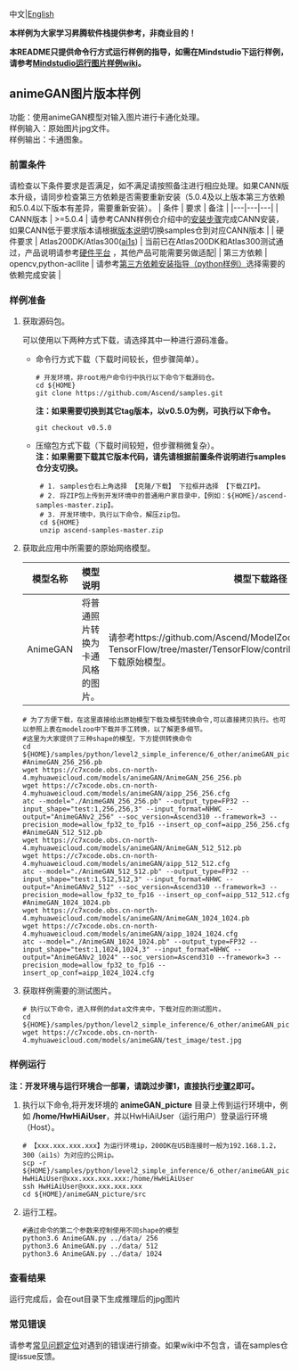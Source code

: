中文|[English](README.md)

**本样例为大家学习昇腾软件栈提供参考，非商业目的！**

**本README只提供命令行方式运行样例的指导，如需在Mindstudio下运行样例，请参考[Mindstudio运行图片样例wiki](https://github.com/Ascend/samples/wikis/Mindstudio%E8%BF%90%E8%A1%8C%E5%9B%BE%E7%89%87%E6%A0%B7%E4%BE%8B?sort_id=3164874)。**

## animeGAN图片版本样例
功能：使用animeGAN模型对输入图片进行卡通化处理。    
样例输入：原始图片jpg文件。     
样例输出：卡通图象。   

### 前置条件
请检查以下条件要求是否满足，如不满足请按照备注进行相应处理。如果CANN版本升级，请同步检查第三方依赖是否需要重新安装（5.0.4及以上版本第三方依赖和5.0.4以下版本有差异，需要重新安装）。
| 条件 | 要求 | 备注 |
|---|---|---|
| CANN版本 | >=5.0.4 | 请参考CANN样例仓介绍中的[安装步骤](https://github.com/Ascend/samples#%E5%AE%89%E8%A3%85)完成CANN安装，如果CANN低于要求版本请根据[版本说明](https://github.com/Ascend/samples/blob/master/README_CN.md#%E7%89%88%E6%9C%AC%E8%AF%B4%E6%98%8E)切换samples仓到对应CANN版本 |
| 硬件要求 | Atlas200DK/Atlas300([ai1s](https://support.huaweicloud.com/productdesc-ecs/ecs_01_0047.html#ecs_01_0047__section78423209366))  | 当前已在Atlas200DK和Atlas300测试通过，产品说明请参考[硬件平台](https://ascend.huawei.com/zh/#/hardware/product) ，其他产品可能需要另做适配|
| 第三方依赖 | opencv,python-acllite | 请参考[第三方依赖安装指导（python样例）](../../../environment)选择需要的依赖完成安装 |

### 样例准备

1. 获取源码包。

   可以使用以下两种方式下载，请选择其中一种进行源码准备。   
    - 命令行方式下载（下载时间较长，但步骤简单）。
       ```    
       # 开发环境，非root用户命令行中执行以下命令下载源码仓。    
       cd ${HOME}     
       git clone https://github.com/Ascend/samples.git
       ```
       **注：如果需要切换到其它tag版本，以v0.5.0为例，可执行以下命令。**
       ```
       git checkout v0.5.0
       ```   
    - 压缩包方式下载（下载时间较短，但步骤稍微复杂）。   
       **注：如果需要下载其它版本代码，请先请根据前置条件说明进行samples仓分支切换。**   
       ``` 
        # 1. samples仓右上角选择 【克隆/下载】 下拉框并选择 【下载ZIP】。    
        # 2. 将ZIP包上传到开发环境中的普通用户家目录中，【例如：${HOME}/ascend-samples-master.zip】。     
        # 3. 开发环境中，执行以下命令，解压zip包。     
        cd ${HOME}    
        unzip ascend-samples-master.zip
        ```

2. 获取此应用中所需要的原始网络模型。

    |  **模型名称**  |  **模型说明**  |  **模型下载路径**  |
    |---|---|---|
    | AnimeGAN | 将普通照片转换为卡通风格的图片。  |  请参考https://github.com/Ascend/ModelZoo-TensorFlow/tree/master/TensorFlow/contrib/cv/AnimeGAN/README.MD 下载原始模型。 |
    ```
    # 为了方便下载，在这里直接给出原始模型下载及模型转换命令,可以直接拷贝执行。也可以参照上表在modelzoo中下载并手工转换，以了解更多细节。 
    #这里为大家提供了三种shape的模型，下方提供转换命令
    cd ${HOME}/samples/python/level2_simple_inference/6_other/animeGAN_picture/model    
    #AnimeGAN_256_256.pb
    wget https://c7xcode.obs.cn-north-4.myhuaweicloud.com/models/animeGAN/AnimeGAN_256_256.pb
    wget https://c7xcode.obs.cn-north-4.myhuaweicloud.com/models/animeGAN/aipp_256_256.cfg
    atc --model="./AnimeGAN_256_256.pb" --output_type=FP32 --input_shape="test:1,256,256,3" --input_format=NHWC --output="AnimeGANv2_256" --soc_version=Ascend310 --framework=3 --precision_mode=allow_fp32_to_fp16 --insert_op_conf=aipp_256_256.cfg
    #AnimeGAN_512_512.pb
    wget https://c7xcode.obs.cn-north-4.myhuaweicloud.com/models/animeGAN/AnimeGAN_512_512.pb
    wget https://c7xcode.obs.cn-north-4.myhuaweicloud.com/models/animeGAN/aipp_512_512.cfg
    atc --model="./AnimeGAN_512_512.pb" --output_type=FP32 --input_shape="test:1,512,512,3" --input_format=NHWC --output="AnimeGANv2_512" --soc_version=Ascend310 --framework=3 --precision_mode=allow_fp32_to_fp16 --insert_op_conf=aipp_512_512.cfg
    #AnimeGAN_1024_1024.pb
    wget https://c7xcode.obs.cn-north-4.myhuaweicloud.com/models/animeGAN/AnimeGAN_1024_1024.pb
    wget https://c7xcode.obs.cn-north-4.myhuaweicloud.com/models/animeGAN/aipp_1024_1024.cfg
    atc --model="./AnimeGAN_1024_1024.pb" --output_type=FP32 --input_shape="test:1,1024,1024,3" --input_format=NHWC --output="AnimeGANv2_1024" --soc_version=Ascend310 --framework=3 --precision_mode=allow_fp32_to_fp16 --insert_op_conf=aipp_1024_1024.cfg
    ```

3. 获取样例需要的测试图片。
    ```
    # 执行以下命令，进入样例的data文件夹中，下载对应的测试图片。
    cd ${HOME}/samples/python/level2_simple_inference/6_other/animeGAN_picture/data
    wget https://c7xcode.obs.cn-north-4.myhuaweicloud.com/models/animeGAN/test_image/test.jpg
    ```
### 样例运行

**注：开发环境与运行环境合一部署，请跳过步骤1，直接执行[步骤2](#step_2)即可。**   

1. 执行以下命令,将开发环境的 **animeGAN_picture** 目录上传到运行环境中，例如 **/home/HwHiAiUser**，并以HwHiAiUser（运行用户）登录运行环境（Host）。
    ```
    # 【xxx.xxx.xxx.xxx】为运行环境ip，200DK在USB连接时一般为192.168.1.2，300（ai1s）为对应的公网ip。
    scp -r ${HOME}/samples/python/level2_simple_inference/6_other/animeGAN_picture HwHiAiUser@xxx.xxx.xxx.xxx:/home/HwHiAiUser
    ssh HwHiAiUser@xxx.xxx.xxx.xxx
    cd ${HOME}/animeGAN_picture/src
    ```

2. <a name="step_2"></a>运行工程。
    ```
    #通过命令的第二个参数来控制使用不同shape的模型
    python3.6 AnimeGAN.py ../data/ 256
    python3.6 AnimeGAN.py ../data/ 512
    python3.6 AnimeGAN.py ../data/ 1024
    ```
### 查看结果

运行完成后，会在out目录下生成推理后的jpg图片

### 常见错误
请参考[常见问题定位](https://github.com/Ascend/samples/wikis/%E5%B8%B8%E8%A7%81%E9%97%AE%E9%A2%98%E5%AE%9A%E4%BD%8D/%E4%BB%8B%E7%BB%8D)对遇到的错误进行排查。如果wiki中不包含，请在samples仓提issue反馈。